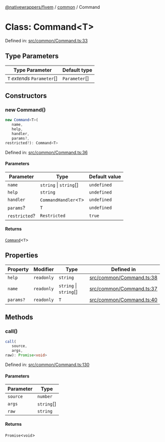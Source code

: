 [@nativewrappers/fivem](../../README.md) / [common](../README.md) / Command

# Class: Command\<T\>

Defined in: [src/common/Command.ts:33](https://github.com/nativewrappers/nativewrappers/blob/b77be96b90a0116f980e0511bdd4877df779df2d/src/common/Command.ts#L33)

## Type Parameters

| Type Parameter | Default type |
| ------ | ------ |
| `T` *extends* `Parameter`[] | `Parameter`[] |

## Constructors

### new Command()

```ts
new Command<T>(
   name, 
   help, 
   handler, 
   params?, 
restricted?): Command<T>
```

Defined in: [src/common/Command.ts:36](https://github.com/nativewrappers/nativewrappers/blob/b77be96b90a0116f980e0511bdd4877df779df2d/src/common/Command.ts#L36)

#### Parameters

| Parameter | Type | Default value |
| ------ | ------ | ------ |
| `name` | `string` \| `string`[] | `undefined` |
| `help` | `string` | `undefined` |
| `handler` | `CommandHandler`\<`T`\> | `undefined` |
| `params`? | `T` | `undefined` |
| `restricted`? | `Restricted` | `true` |

#### Returns

[`Command`](Command.md)\<`T`\>

## Properties

| Property | Modifier | Type | Defined in |
| ------ | ------ | ------ | ------ |
| <a id="help-1"></a> `help` | `readonly` | `string` | [src/common/Command.ts:38](https://github.com/nativewrappers/nativewrappers/blob/b77be96b90a0116f980e0511bdd4877df779df2d/src/common/Command.ts#L38) |
| <a id="name-1"></a> `name` | `readonly` | `string` \| `string`[] | [src/common/Command.ts:37](https://github.com/nativewrappers/nativewrappers/blob/b77be96b90a0116f980e0511bdd4877df779df2d/src/common/Command.ts#L37) |
| <a id="params-1"></a> `params?` | `readonly` | `T` | [src/common/Command.ts:40](https://github.com/nativewrappers/nativewrappers/blob/b77be96b90a0116f980e0511bdd4877df779df2d/src/common/Command.ts#L40) |

## Methods

### call()

```ts
call(
   source, 
   args, 
raw): Promise<void>
```

Defined in: [src/common/Command.ts:130](https://github.com/nativewrappers/nativewrappers/blob/b77be96b90a0116f980e0511bdd4877df779df2d/src/common/Command.ts#L130)

#### Parameters

| Parameter | Type |
| ------ | ------ |
| `source` | `number` |
| `args` | `string`[] |
| `raw` | `string` |

#### Returns

`Promise`\<`void`\>
